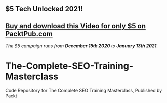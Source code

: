 ## $5 Tech Unlocked 2021!
[Buy and download this Video for only $5 on PacktPub.com](https://www.packtpub.com/product/the-complete-seo-training-masterclass-video/9781839217142)
-----
*The $5 campaign         runs from __December 15th 2020__ to __January 13th 2021.__*

# The-Complete-SEO-Training-Masterclass
Code Repository for The Complete SEO Training Masterclass, Published by Packt
